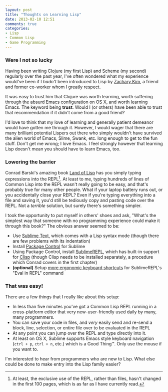 ```yaml
---
layout: post
title: "Thoughts on Learning Lisp"
date: 2013-02-10 12:51
comments: true
categories:
- Lisp
- Common Lisp
- Game Programming 
---
```


### Were I not so lucky

Having been writing Clojure (my first Lisp) and Scheme (my second) regularly over the past year, I've often wondered what my experience would've been if I *hadn't* been introduced to Lisp by [Zachary Kim](http://twitter.com/heyzk), a friend and former co-worker whom I greatly respect.

It was easy to trust him that Clojure was worth learning, worth suffering through the absurd Emacs configuration on OS X, and worth learning Emacs. The keyword being **trust**. Would I (or others) have been able to trust that recommendation if it didn't come from a good friend?

I'd love to think that my love of learning and generally patient demeanor would have gotten me through it. However, I would wager that there are many brilliant potential Lispers out there who simply wouldn't have survived the alien world of Emacs, Slime, Swank, etc. long enough to get to the fun stuff. Don't get me wrong; I love Emacs. I feel strongly however that learning Lisp doesn't mean you should have to learn Emacs, too.

### Lowering the barrier

Conrad Barski's amazing book [Land of Lisp](http://landoflisp.com/) has you simply typing expressions into the REPL[^lolrepl]. At least to me, typing hundreds of lines of Common Lisp into the REPL wasn't really going to be easy, and that's probably true for many other people. What if your laptop battery runs out, or you accidentally close your REPL? Even if you're typing everything into a file and saving it, you'd still be tediously copy and pasting code over the REPL. Not a *terrible* solution, but surely there's something simpler.

I took the opportunity to put myself in others' shoes and ask, "What's the simplest way that someone with no programming experience could make it through this book?" The obvious answer seemed to be:

* Use [Sublime Text](http://www.sublimetext.com/), which comes with a Lisp syntax mode (though there are few problems with its indentation)
* Install [Package Control](http://wbond.net/sublime_packages/package_control) for Sublime
* Using Package Control, install [SublimeREPL](https://github.com/wuub/SublimeREPL), which has built-in support for [Clisp](http://www.clisp.org/) (though Clisp needs to be installed separately, a procedure which Conrad covers in the first chapter)
* **(optional)** Setup [more ergonomic keyboard shortcuts](https://gist.github.com/masondesu/4699970) for SublimeREPL's "Eval in REPL" command

### That was easy!

There are a few things that I really like about this setup: 

* In less than five minutes you've got a Common Lisp REPL running in a cross-platform editor that very new-user-friendly used daily by many, many programmers.
* You can save your code in files, and *very* easily send and re-send a block, line, selection, or entire file over to be evaluated in the REPL
* At any point you can jump over the REPL and type directly into it.
* At least on OS X, Sublime supports Emacs style keyboard navigation (`ctrl + p`, `ctrl + n`, etc.) which is a Good Thing™. Only use the mouse if you want to.

I'm interested to hear from programmers who are new to Lisp. What else could be done to make entry into the Lisp family easier?




[^lolrepl]: At least, the exclusive use of the REPL, rather than files, hasn't changed in the first 100 pages, which is as far as I have currently read.

